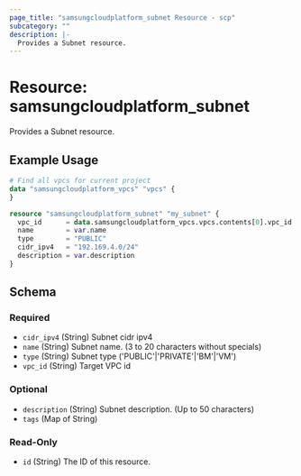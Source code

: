 ```yaml
---
page_title: "samsungcloudplatform_subnet Resource - scp"
subcategory: ""
description: |-
  Provides a Subnet resource.
---
```


# Resource: samsungcloudplatform_subnet

Provides a Subnet resource.


## Example Usage

```terraform
# Find all vpcs for current project
data "samsungcloudplatform_vpcs" "vpcs" {
}

resource "samsungcloudplatform_subnet" "my_subnet" {
  vpc_id      = data.samsungcloudplatform_vpcs.vpcs.contents[0].vpc_id
  name        = var.name
  type        = "PUBLIC"
  cidr_ipv4   = "192.169.4.0/24"
  description = var.description
}
```

<!-- schema generated by tfplugindocs -->
## Schema

### Required

- `cidr_ipv4` (String) Subnet cidr ipv4
- `name` (String) Subnet name. (3 to 20 characters without specials)
- `type` (String) Subnet type ('PUBLIC'|'PRIVATE'|'BM'|'VM')
- `vpc_id` (String) Target VPC id

### Optional

- `description` (String) Subnet description. (Up to 50 characters)
- `tags` (Map of String)

### Read-Only

- `id` (String) The ID of this resource.
